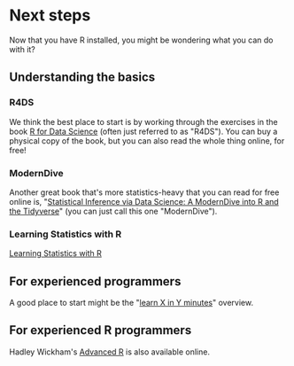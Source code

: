 # Next steps

Now that you have R installed, you might be wondering what you can do with it?

## Understanding the basics

### R4DS

We think the best place to start is by working through the exercises in the book 
[R for Data Science](https://r4ds.had.co.nz) (often just referred to as "R4DS").
You can buy a physical copy of the book, but you can also read the whole thing
online, for free!

### ModernDive

Another great book that's more statistics-heavy that you can read for free
online is, "[Statistical Inference via Data Science: A ModernDive into R and the Tidyverse](https://moderndive.com)"
(you can just call this one "ModernDive").

### Learning Statistics with R

[Learning Statistics with R](http://tidylsr.djnavarro.net/index.html)


## For experienced programmers

A good place to start might be the
"[learn X in Y minutes](https://learnxinyminutes.com/docs/r/)" overview.

## For experienced R programmers

Hadley Wickham's [Advanced R](https://adv-r.hadley.nz) is also available online.
